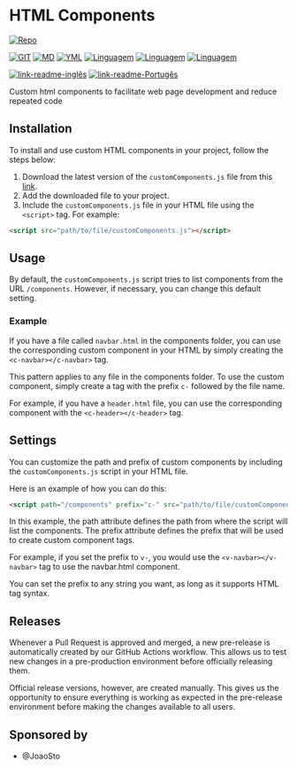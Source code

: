 # HTML Components

[![Repo](https://img.shields.io/badge/Bifrost-Components-blue)](./)

[![GIT](https://img.shields.io/badge/GIT-orange)](./)
[![MD](https://img.shields.io/badge/MD-darkblue)](./)
[![YML](https://img.shields.io/badge/YML-darkblue)](./)
[![Linguagem](https://img.shields.io/badge/JS-yellow)](./)
[![Linguagem](https://img.shields.io/badge/HTML-red)](./)
[![Linguagem](https://img.shields.io/badge/CSS-blue)](./)

[![link-readme-inglês](https://img.shields.io/badge/README-English/Inglês-red)](./README.md)
[![link-readme-Portugês](https://img.shields.io/badge/README-Portuguese/Portugês-green)](./README-PT.md)

Custom html components to facilitate web page development and reduce repeated code

## Installation

To install and use custom HTML components in your project, follow the steps below:

1. Download the latest version of the `customComponents.js` file from this [link](https://github.com/Felipe-Cavalca/BifrostPHP-Components/releases/latest).
1. Add the downloaded file to your project.
1. Include the `customComponents.js` file in your HTML file using the `<script>` tag. For example:

```html
<script src="path/to/file/customComponents.js"></script>
```

## Usage

By default, the `customComponents.js` script tries to list components from the URL `/components`. However, if necessary, you can change this default setting.

### Example

If you have a file called `navbar.html` in the components folder, you can use the corresponding custom component in your HTML by simply creating the `<c-navbar></c-navbar>` tag.

This pattern applies to any file in the components folder. To use the custom component, simply create a tag with the prefix `c-` followed by the file name.

For example, if you have a `header.html` file, you can use the corresponding component with the `<c-header></c-header>` tag.

## Settings

You can customize the path and prefix of custom components by including the `customComponents.js` script in your HTML file.

Here is an example of how you can do this:

```html
<script path="/components" prefix="c-" src="path/to/file/customComponents.js"></script>
```

In this example, the path attribute defines the path from where the script will list the components. The prefix attribute defines the prefix that will be used to create custom component tags.

For example, if you set the prefix to `v-`, you would use the `<v-navbar></v-navbar>` tag to use the navbar.html component.

You can set the prefix to any string you want, as long as it supports HTML tag syntax.

## Releases

Whenever a Pull Request is approved and merged, a new pre-release is automatically created by our GitHub Actions workflow. This allows us to test new changes in a pre-production environment before officially releasing them.

Official release versions, however, are created manually. This gives us the opportunity to ensure everything is working as expected in the pre-release environment before making the changes available to all users.

## Sponsored by

- @JoaoSto
